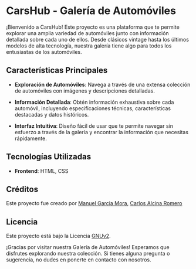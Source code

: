 # CarsHub - Galería de Automóviles

¡Bienvenido a CarsHub! Este proyecto es una plataforma que te permite explorar una amplia variedad de automóviles junto con información detallada sobre cada uno de ellos. Desde clásicos vintage hasta los últimos modelos de alta tecnología, nuestra galería tiene algo para todos los entusiastas de los automóviles.

## Características Principales

- **Exploración de Automóviles**: Navega a través de una extensa colección de automóviles con imágenes y descripciones detalladas.

- **Información Detallada**: Obtén información exhaustiva sobre cada automóvil, incluyendo especificaciones técnicas, características destacadas y datos históricos.

- **Interfaz Intuitiva**: Diseño fácil de usar que te permite navegar sin esfuerzo a través de la galería y encontrar la información que necesitas rápidamente.


## Tecnologías Utilizadas

- **Frontend**: HTML, CSS

## Créditos

Este proyecto fue creado por [Manuel Garcia Mora](https://github.com/nromragm), [Carlos Alcina Romero](https://github.com/alcinacarlos)

## Licencia

Este proyecto está bajo la Licencia [GNUv2](LICENSE).

¡Gracias por visitar nuestra Galería de Automóviles! Esperamos que disfrutes explorando nuestra colección. Si tienes alguna pregunta o sugerencia, no dudes en ponerte en contacto con nosotros.
